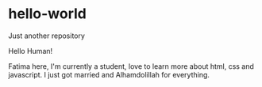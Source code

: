 # hello-world
Just another repository

Hello Human! 

Fatima here, I'm currently a student, love to learn more about html, css and javascript.
I just got married and Alhamdolillah for everything. 

